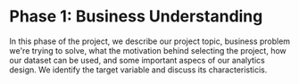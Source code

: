 # Phase 1: Business Understanding
In this phase of the project, we describe our project topic, business problem we're trying to solve, what the motivation behind selecting the project, how our dataset can be used, and some important aspecs of our analytics design. We identify the target variable and discuss its characteristicis. 

